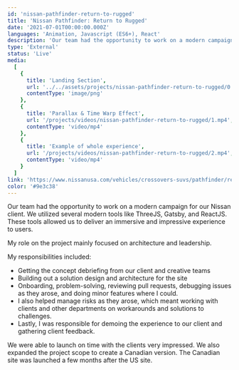 ```yaml
---
id: 'nissan-pathfinder-return-to-rugged'
title: 'Nissan Pathfinder: Return to Rugged'
date: '2021-07-01T00:00:00.000Z'
languages: 'Animation, Javascript (ES6+), React'
description: 'Our team had the opportunity to work on a modern campaign for our Nissan client. We utilized several modern tools like ThreeJS, Gatsby, and ReactJS. These tools allowed us to deliver an immersive and impressive experience to users.'
type: 'External'
status: 'Live'
media:
  [
    {
      title: 'Landing Section',
      url: '../../assets/projects/nissan-pathfinder-return-to-rugged/0.png',
      contentType: 'image/png'
    },
    {
      title: 'Parallax & Time Warp Effect',
      url: '/projects/videos/nissan-pathfinder-return-to-rugged/1.mp4',
      contentType: 'video/mp4'
    },
    {
      title: 'Example of whole experience',
      url: '/projects/videos/nissan-pathfinder-return-to-rugged/2.mp4',
      contentType: 'video/mp4'
    }
  ]
link: 'https://www.nissanusa.com/vehicles/crossovers-suvs/pathfinder/return-to-rugged/'
color: '#9e3c38'
---
```


Our team had the opportunity to work on a modern campaign for our Nissan client. We utilized several modern tools like ThreeJS, Gatsby, and ReactJS. These tools allowed us to deliver an immersive and impressive experience to users.

My role on the project mainly focused on architecture and leadership.

My responsibilities included:

- Getting the concept debriefing from our client and creative teams
- Building out a solution design and architecture for the site
- Onboarding, problem-solving, reviewing pull requests, debugging issues as they arose, and doing minor features where I could.
- I also helped manage risks as they arose, which meant working with clients and other departments on workarounds and solutions to challenges.
- Lastly, I was responsible for demoing the experience to our client and gathering client feedback.

We were able to launch on time with the clients very impressed. We also expanded the project scope to create a Canadian version. The Canadian site was launched a few months after the US site.
